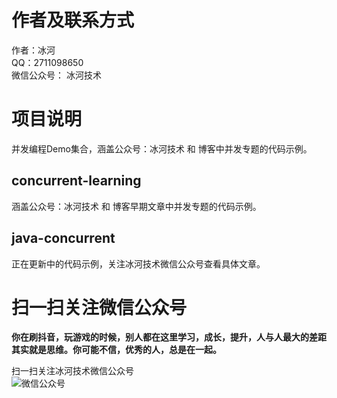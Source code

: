 # 作者及联系方式
作者：冰河  
QQ：2711098650  
微信公众号： 冰河技术

# 项目说明
并发编程Demo集合，涵盖公众号：冰河技术 和 博客中并发专题的代码示例。

## concurrent-learning
涵盖公众号：冰河技术 和 博客早期文章中并发专题的代码示例。

## java-concurrent
正在更新中的代码示例，关注冰河技术微信公众号查看具体文章。


# 扫一扫关注微信公众号

**你在刷抖音，玩游戏的时候，别人都在这里学习，成长，提升，人与人最大的差距其实就是思维。你可能不信，优秀的人，总是在一起。** 
  
扫一扫关注冰河技术微信公众号  
![微信公众号](https://github.com/sunshinelyz/binghe_resources/blob/master/images/subscribe/qrcode_for_gh_0d4482676600_344.jpg)  